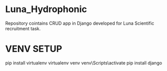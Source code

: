 # Luna_Hydrophonic
Repository cointains CRUD app in Django developed for Luna Scientific recruitment task.


# VENV SETUP
pip install virtualenv
virtualenv venv
venv\Scripts\activate
pip install django